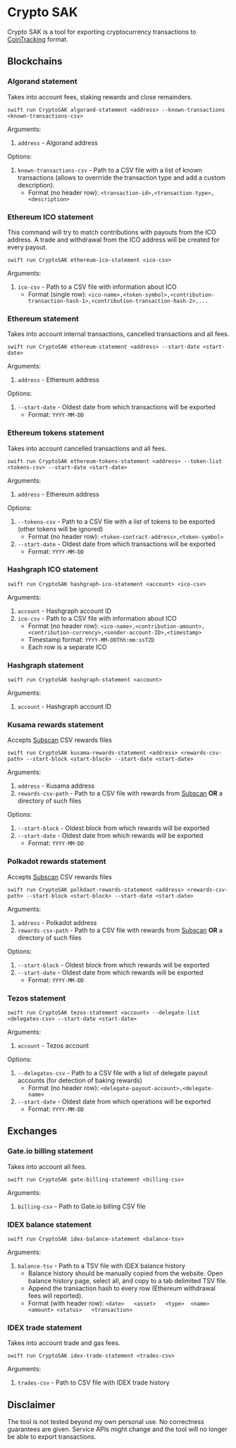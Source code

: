 # Crypto SAK

Crypto SAK is a tool for exporting cryptocurrency transactions to [CoinTracking](https://cointracking.info/) format.

## Blockchains

### Algorand statement

Takes into account fees, staking rewards and close remainders.

```shell
swift run CryptoSAK algorand-statement <address> --known-transactions <known-transactions-csv>
```

Arguments:

1. `address` - Algorand address

Options:

1. `known-transactions-csv` - Path to a CSV file with a list of known transactions (allows to overrride the transaction type and add a custom description).
    - Format (no header row): `<transaction-id>,<transaction-type>,<description>`

### Ethereum ICO statement

This command will try to match contributions with payouts from the ICO address. A trade and withdrawal  from the ICO address will be created for every payout.

```shell
swift run CryptoSAK ethereum-ico-statement <ico-csv>
```

Arguments:

1. `ico-csv` - Path to a CSV file with information about ICO
    - Format (single row): `<ico-name>,<token-symbol>,<contribution-transaction-hash-1>,<contribution-transaction-hash-2>,...`

### Ethereum statement

Takes into account internal transactions, cancelled transactions and all fees.

```shell
swift run CryptoSAK ethereum-statement <address> --start-date <start-date>
```

Arguments:

1. `address` - Ethereum address

Options:

1. `--start-date` - Oldest date from which transactions will be exported
    - Format: `YYYY-MM-DD`

### Ethereum tokens statement

Takes into account cancelled transactions and all fees.

```shell
swift run CryptoSAK ethereum-tokens-statement <address> --token-list <tokens-csv> --start-date <start-date>
```

Arguments:

1. `address` - Ethereum address

Options:

1. `--tokens-csv` - Path to a CSV file with a list of tokens to be exported (other tokens will be ignored)
   - Format (no header row): `<token-contract-address>,<token-symbol>`
2. `--start-date` - Oldest date from which transactions will be exported
   - Format: `YYYY-MM-DD`

### Hashgraph ICO statement

```shell
swift run CryptoSAK hashgraph-ico-statement <account> <ico-csv>
```

Arguments:

1. `account` - Hashgraph account ID
2. `ico-csv` - Path to a CSV file with information about ICO
    - Format (no header row): `<ico-name>,<contribution-amount>,<contribution-currency>,<sender-account-ID>,<timestamp>`
    - Timestamp format: `YYYY-MM-DDThh:mm:ssTZD`
    - Each row is a separate ICO

### Hashgraph statement

```shell
swift run CryptoSAK hashgraph-statement <account>
```

Arguments:

1. `account` - Hashgraph account ID

### Kusama rewards statement

Accepts [Subscan](https://kusama.subscan.io/) CSV rewards files

```shell
swift run CryptoSAK kusama-rewards-statement <address> <rewards-csv-path> --start-block <start-block> --start-date <start-date>
```

Arguments:

1. `address` - Kusama address
2. `rewards-csv-path` - Path to a CSV file with rewards from [Subscan](https://kusama.subscan.io/) **OR** a directory of such files 

Options:

1. `--start-block` - Oldest block from which rewards will be exported
2. `--start-date` - Oldest date from which rewards will be exported
   - Format: `YYYY-MM-DD`

### Polkadot rewards statement

Accepts [Subscan](https://polkadot.subscan.io/) CSV rewards files

```shell
swift run CryptoSAK polkdaot-rewards-statement <address> <rewards-csv-path> --start-block <start-block> --start-date <start-date>
```

Arguments:

1. `address` - Polkadot address
2. `rewards-csv-path` - Path to a CSV file with rewards from [Subscan](https://polkadot.subscan.io/) **OR** a directory of such files 

Options:

1. `--start-block` - Oldest block from which rewards will be exported
2. `--start-date` - Oldest date from which rewards will be exported
   - Format: `YYYY-MM-DD`

### Tezos statement

```shell
swift run CryptoSAK tezos-statement <account> --delegate-list <delegates-csv> --start-date <start-date>
```

Arguments:

1. `account` - Tezos account

Options:

1. `--delegates-csv` - Path to a CSV file with a list of delegate payout accounts (for detection of baking rewards)
   - Format (no header row): `<delegate-payout-account>,<delegate-name>`
2. `--start-date` - Oldest date from which operations will be exported
   - Format: `YYYY-MM-DD`

## Exchanges

### Gate.io billing statement

Takes into account all fees.

```shell
swift run CryptoSAK gate-billing-statement <billing-csv>
```

Arguments:

1. `billing-csv` - Path to Gate.io billing CSV file

### IDEX balance statement

```shell
swift run CryptoSAK idex-balance-statement <balance-tsv>
```

Arguments:

1. `balance-tsv` - Path to a TSV file with IDEX balance history
    - Balance history should be manually copied from the website. Open balance history page, select all, and copy to a tab delimited TSV file.
    - Append the transaction hash to every row (Ethereum withdrawal fees will reported).
    - Format (with header row): `<date>   <asset>	<type>	<name>	<amount> <status>	<transaction>`

### IDEX trade statement

Takes into account trade and gas fees.

```shell
swift run CryptoSAK idex-trade-statement <trades-csv>
```

Arguments:

1. `trades-csv` - Path to CSV file with IDEX trade history

## Disclaimer

The tool is not tested beyond my own personal use. No correctness guarantees are given. Service APIs might change and the tool will no longer be able to export transactions.
